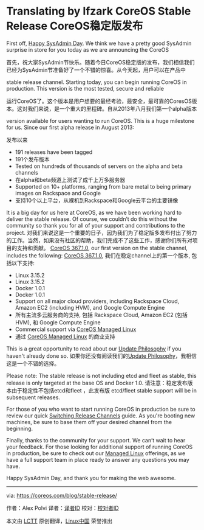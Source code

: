 Translating by lfzark
CoreOS Stable Release
CoreOS稳定版发布
================================================================================
First off, [Happy SysAdmin Day][1]. We think we have a pretty good SysAdmin surprise in store for you today as we are announcing the CoreOS

首先，祝大家SysAdmin节快乐。随着今日CoreOS稳定版的发布，我们相信我们已经为SysAdmin节准备好了一个不错的惊喜。从今天起，用户可以在产品中

stable release channel. Starting today, you can begin running CoreOS in production. This version is the most tested, secure and reliable 

运行CoreOS了。这个版本是用户想要的最经考验，最安全，最可靠的CoresOS版本。这对我们来说，是一个重大的里程碑。自从2013年八月我们第一个alpha版本

version available for users wanting to run CoreOS. This is a huge milestone for us. Since our first alpha release in August 2013:

发布以来

- 191 releases have been tagged
- 191个发布版本
- Tested on hundreds of thousands of servers on the alpha and beta channels
- 在alpha和beta频道上测试了成千上万多服务器
- Supported on 10+ platforms, ranging from bare metal to being primary images on Rackspace and Google
- 支持10个以上平台，从裸机到Rackspace和Google云平台的主要镜像

It is a big day for us here at CoreOS, as we have been working hard to deliver the stable release. Of course, we couldn’t do this without the community so thank you for all of your support and contributions to the project.
对我们来说这是一个重要的日子，因为我们为了稳定版多发布付出了努力的工作。当然，如果没有社区的帮助，我们完成不了这些工作，感谢你们所有对项目的支持和贡献。
[CoreOS 367.1.0][2], our first version on the stable channel, includes the following:
[CoreOS 367.1.0][2], 我们在稳定channel上的第一个版本, 包括以下支持:

- Linux 3.15.2
- Linux 3.15.2
- Docker 1.0.1
- Docker 1.0.1
- Support on all major cloud providers, including Rackspace Cloud, Amazon EC2 (including HVM), and Google Compute Engine
- 所有主流多云服务商的支持, 包括 Rackspace Cloud, Amazon EC2 (包括 HVM), 和 Google Compute Engine
- Commercial support via [CoreOS Managed Linux][3]
- 通过 [CoreOS Managed Linux][3] 的商业支持 

This is a great opportunity to read about our [Update Philosophy][4] if you haven't already done so.
如果你还没有阅读我们的[Update Philosophy][4]，我相信这是一个不错的选择。

Please note: The stable release is not including etcd and fleet as stable, this release is only targeted at the base OS and Docker 1.0.
请注意：稳定发布版本由于稳定性不包括etcd和fleet ，此发布版
etcd/fleet stable support will be in subsequent releases.

For those of you who want to start running CoreOS in production be sure to review our quick [Switching Release Channels][5] guide. As you're booting new machines, be sure to base them off your desired channel from the beginning.

Finally, thanks to the community for your support. We can’t wait to hear your feedback. For those looking for additional support of running CoreOS in production, be sure to check out our [Managed Linux][6] offerings, as we have a full support team in place ready to answer any questions you may have.

Happy SysAdmin Day, and thank you for making the web awesome.

--------------------------------------------------------------------------------

via: https://coreos.com/blog/stable-release/

作者：Alex Polvi
译者：[译者ID](https://github.com/译者ID)
校对：[校对者ID](https://github.com/校对者ID)

本文由 [LCTT](https://github.com/LCTT/TranslateProject) 原创翻译，[Linux中国](http://linux.cn/) 荣誉推出

[1]:http://sysadminday.com/
[2]:https://coreos.com/releases/#367.1.0
[3]:https://coreos.com/products/managed-linux/
[4]:https://coreos.com/using-coreos/updates/
[5]:https://coreos.com/docs/cluster-management/setup/switching-channels/
[6]:https://coreos.com/products/managed-linux/
